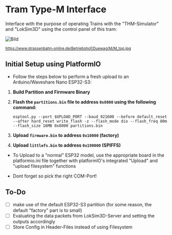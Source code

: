 # Tram Type-M Interface

Interface with the purpose of operating Trains with the "THM-Simulator" and "LokSim3D" using the control panel of this tram:

![Bild](https://www.strassenbahn-online.de/Betriebshof/Duewag/M/M_top.jpg)

<sub>
<a href="https://www.strassenbahn-online.de/Betriebshof/Duewag/M/M_top.jpg">https://www.strassenbahn-online.de/Betriebshof/Duewag/M/M_top.jpg</a>
</sub>

## Initial Setup using PlatformIO

* Follow the steps below to perform a fresh upload to an Arduino/Waveshare Nano ESP32-S3:

1. **Build Partition and Firmware Binary**

2. **Flash the `partitions.bin` file to address `0x8000` using the following command:**

   ```esptool.py --port $UPLOAD_PORT --baud 921600 --before default_reset --after hard_reset write_flash -z --flash_mode dio --flash_freq 80m --flash_size 16MB 0x8000 partitions.bin```

3. **Upload `firmware.bin` to address `0x10000` (factory)**
   
4. **Upload `littlefs.bin` to address `0x190000` (SPIFFS)**

* To Upload to a "normal" ESP32 model, use the appropriate board in the platformio.ini file together with platformIO's integrated "Upload" and "upload filesystem" functions


* Dont forget so pick the right COM-Port!


## To-Do
- [ ] make use of the default ESP32-S3 partition (for some reason, the default "factory" part is to small)
- [ ] Evaluating the data packets from LokSim3D-Server and setting the outputs accordingly
- [ ] Store Config in Header-Files instead of using Filesystem
